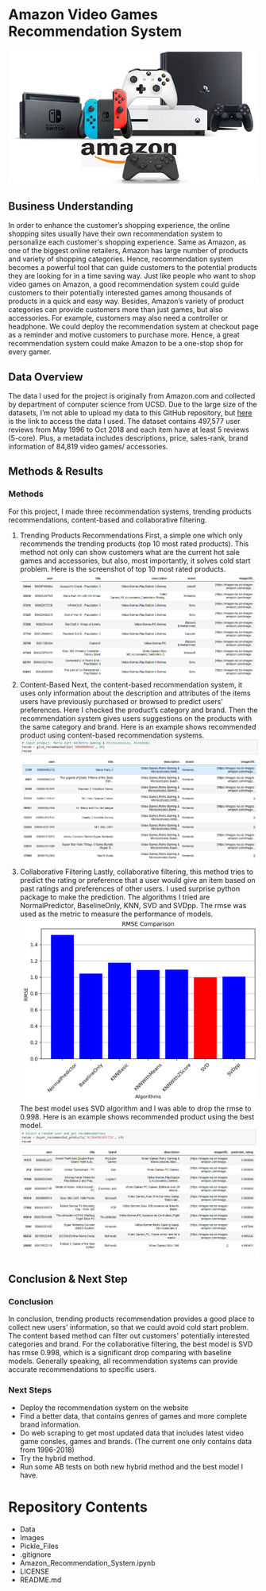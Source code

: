# Amazon Video Games Recommendation System
![Amazon video games](https://github.com/YueYu-95/Amazon-Recommendation-System/blob/main/Images/Amazon-Video-Games-Consoles-and-Devices-_-2018.jpg)

## Business Understanding 
In order to enhance the customer’s shopping experience, the online shopping sites usually have their own recommendation system to personalize each customer's shopping experience. Same as Amazon, as one of the biggest online retailers, Amazon has large number of products and variety of shopping categories. Hence, recommendation system becomes a powerful tool that can guide customers to the potential products they are looking for in a time saving way. Just like people who want to shop video games on Amazon, a good recommendation system could guide customers to their potentially interested games among thousands of products in a quick and easy way. Besides, Amazon’s variety of product categories can provide customers more than just games, but also accessories. For example, customers may also need a controller or headphone.  We could deploy the recommendation system at checkout page as a reminder and motive customers to purchase more. Hence, a great recommendation system could make Amazon to be a one-stop shop for every gamer.

## Data Overview
The data I used for the project is originally from Amazon.com and collected by department of computer science from UCSD. Due to the large size of the datasets, I’m not able to upload my data to this GitHub repository, but [here](https://nijianmo.github.io/amazon/index.html) is the link to access the data I used. The dataset contains 497,577 user reviews from May 1996 to Oct 2018 and each item have at least 5 reviews (5-core). Plus, a metadata includes descriptions, price, sales-rank, brand information of 84,819 video games/ accessories.

## Methods & Results
### Methods
For this project, I made three recommendation systems, trending products recommendations, content-based and collaborative filtering.
1. Trending Products Recommendations
First, a simple one which only recommends the trending products (top 10 most rated products). This method not only can show customers what are the current hot sale games and accessories, but also, most importantly, it solves cold start problem. 
Here is the screenshot of top 10 most rated products.
![trending product recommendations](https://github.com/YueYu-95/Amazon-Recommendation-System/blob/main/Images/trending_recom.PNG)
2. Content-Based
Next, the content-based recommendation system, it uses only information about the description and attributes of the items users have previously purchased or browsed to predict users' preferences. Here I checked the product’s category and brand. Then the recommendation system gives users suggestions on the products with the same category and brand.
Here is an example shows recommended product using content-based recommendation systems.
![content-based recommendations](https://github.com/YueYu-95/Amazon-Recommendation-System/blob/main/Images/content_based_recom.PNG)
3. Collaborative Filtering
Lastly, collaborative filtering, this method tries to predict the rating or preference that a user would give an item based on past ratings and preferences of other users. I used surprise python package to make the prediction. The algorithms I tried are NormalPredictor, BaselineOnly, KNN, SVD and SVDpp. The rmse was used as the metric to measure the performance of models.
![rmse comparison](https://github.com/YueYu-95/Amazon-Recommendation-System/blob/main/Images/RMSE%20Comparison.png)
The best model uses SVD algorithm and I was able to drop the rmse to 0.998.
Here is an example shows recommended product using the best model.
![collaborative filtering recommendations](https://github.com/YueYu-95/Amazon-Recommendation-System/blob/main/Images/collaborative_filtering_recom.PNG)
## Conclusion & Next Step
### Conclusion
In conclusion, trending products recommendation provides a good place to collect new users' information, so that we could avoid cold start problem. The content based method can filter out customers' potentially interested categories and brand. For the collaborative filtering, the best model is SVD has rmse 0.998, which is a significant drop comparing with baseline models. Generally speaking, all recommendation systems can provide accurate recommendations to specific users.
### Next Steps
- Deploy the recommendation system on the website
- Find a better data, that contains genres of games and more complete brand information.
- Do web scraping to get most updated data that includes latest video game consles, games and brands. (The current one only contains data from 1996-2018)
- Try the hybrid method.
- Run some AB tests on both new hybrid method and the best model I have.

# Repository Contents
- Data
- Images
- Pickle_Files
- .gitignore
- Amazon_Recommendation_System.ipynb
- LICENSE
- README.md
